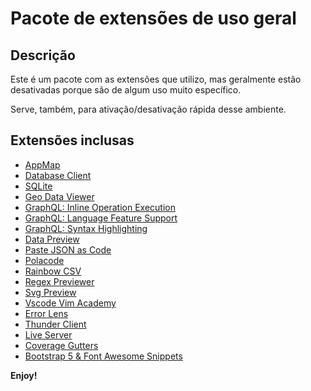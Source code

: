 # Pacote de extensões de uso geral

## Descrição

Este é um pacote com as extensões que utilizo, mas geralmente estão desativadas porque são de algum uso muito específico.

Serve, também, para ativação/desativação rápida desse ambiente.

## Extensões inclusas

* [AppMap](https://marketplace.visualstudio.com/items?itemName=appland.appmap)
* [Database Client](https://marketplace.visualstudio.com/items?itemName=cweijan.vscode-database-client2)
* [SQLite](https://marketplace.visualstudio.com/items?itemName=alexcvzz.vscode-sqlite)
* [Geo Data Viewer](https://marketplace.visualstudio.com/items?itemName=RandomFractalsInc.geo-data-viewer)
* [GraphQL: Inline Operation Execution](https://marketplace.visualstudio.com/items?itemName=GraphQL.vscode-graphql-execution)
* [GraphQL: Language Feature Support](https://marketplace.visualstudio.com/items?itemName=GraphQL.vscode-graphql)
* [GraphQL: Syntax Highlighting](https://marketplace.visualstudio.com/items?itemName=GraphQL.vscode-graphql-syntax)
* [Data Preview](https://marketplace.visualstudio.com/items?itemName=RandomFractalsInc.vscode-data-preview)
* [Paste JSON as Code](https://marketplace.visualstudio.com/items?itemName=quicktype.quicktype)
* [Polacode](https://marketplace.visualstudio.com/items?itemName=pnp.polacode)
* [Rainbow CSV](https://marketplace.visualstudio.com/items?itemName=mechatroner.rainbow-csv)
* [Regex Previewer](https://marketplace.visualstudio.com/items?itemName=chrmarti.regex)
* [Svg Preview](https://marketplace.visualstudio.com/items?itemName=SimonSiefke.svg-preview)
* [Vscode Vim Academy](https://marketplace.visualstudio.com/items?itemName=kaisun.vscodevimacademy)
* [Error Lens](https://marketplace.visualstudio.com/items?itemName=usernamehw.errorlens)
* [Thunder Client](https://marketplace.visualstudio.com/items?itemName=rangav.vscode-thunder-client)
* [Live Server](https://marketplace.visualstudio.com/items?itemName=ritwickdey.LiveServer)
* [Coverage Gutters](https://marketplace.visualstudio.com/items?itemName=ryanluker.vscode-coverage-gutters)
* [Bootstrap 5 & Font Awesome Snippets](https://marketplace.visualstudio.com/items?itemName=HansUXdev.bootstrap5-snippets)

**Enjoy!**
